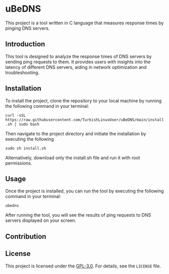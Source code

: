 # uBeDNS

This project is a tool written in C language that measures response times by pinging DNS servers.

## Introduction

This tool is designed to analyze the response times of DNS servers by sending ping requests to them. It provides users with insights into the latency of different DNS servers, aiding in network optimization and troubleshooting.

## Installation

To install the project, clone the repository to your local machine by running the following command in your terminal:

```curl -sSL https://raw.githubusercontent.com/TurkishLinuxUser/uBeDNS/main/install.sh | sudo bash```

Then navigate to the project directory and initiate the installation by executing the following 

```sudo sh install.sh```

Alternatively, download only the install.sh file and run it with root permissions.

## Usage

Once the project is installed, you can run the tool by executing the following command in your terminal:

```ubedns```

After running the tool, you will see the results of ping requests to DNS servers displayed on your screen.

## Contribution


## License

This project is licensed under the [GPL-3.0](LICENSE). For details, see the `LICENSE` file.
